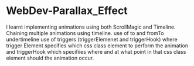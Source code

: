 # WebDev-Parallax_Effect
I learnt implementing animations using both ScrollMagic and Timeline. 
Chaining multiple animations using timeline.
use of to and fromTo undertimeline 
use of triggers (triggerElemenet and triggerHook) where trigger Element specifies which css class element to perform the animation and triggerHook which specifiies where and at what point in that css class element should the animation occur.
